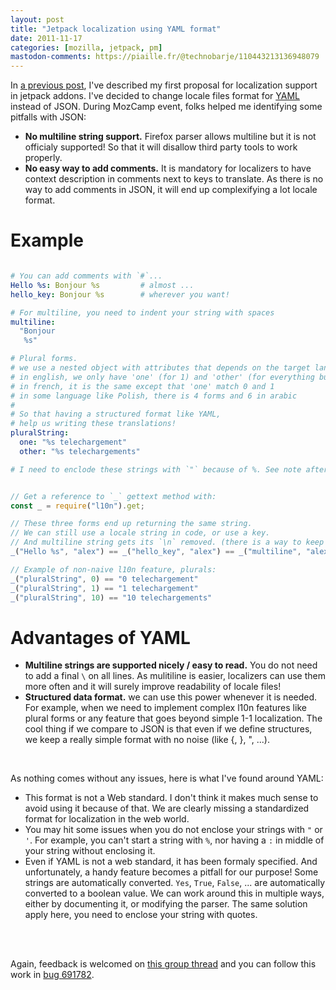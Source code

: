 ```yaml
---
layout: post
title: "Jetpack localization using YAML format"
date: 2011-11-17
categories: [mozilla, jetpack, pm]
mastodon-comments: https://piaille.fr/@technobarje/110443213136948079
---
```

In [a previous post](/post/2011/10/31/jetpack-localization/), I've described my first proposal for localization support in jetpack addons. I've decided to change locale files format for [YAML](http://en.wikipedia.org/wiki/YAML) instead of JSON. During MozCamp event, folks helped me identifying some pitfalls with JSON:

 - **No multiline string support.** Firefox parser allows multiline but it is not officialy supported! So that it will disallow third party tools to work properly.
 - **No easy way to add comments.** It is mandatory for localizers to have context description in comments next to keys to translate. As there is no way to add comments in JSON, it will end up complexifying a lot locale format.

Example
=======

``` yaml French locale file in YAML format

# You can add comments with `#`...
Hello %s: Bonjour %s         # almost ...
hello_key: Bonjour %s        # wherever you want!

# For multiline, you need to indent your string with spaces
multiline:
  "Bonjour
   %s"

# Plural forms.
# we use a nested object with attributes that depends on the target language
# in english, we only have 'one' (for 1) and 'other' (for everything but 1)
# in french, it is the same except that 'one' match 0 and 1
# in some language like Polish, there is 4 forms and 6 in arabic
#
# So that having a structured format like YAML,
# help us writing these translations!
pluralString:
  one: "%s telechargement"
  other: "%s telechargements"

# I need to enclode these strings with `"` because of %. See note after.
```

``` javascript Addon code

// Get a reference to `_` gettext method with:
const _ = require("l10n").get;

// These three forms end up returning the same string.
// We can still use a locale string in code, or use a key.
// And multiline string gets its `\n` removed. (there is a way to keep them)
_("Hello %s", "alex") == _("hello_key", "alex") == _("multiline", "alex")

// Example of non-naive l10n feature, plurals:
_("pluralString", 0) == "0 telechargement"
_("pluralString", 1) == "1 telechargement"
_("pluralString", 10) == "10 telechargements"

```

Advantages of YAML
==================

- **Multiline strings are supported nicely / easy to read.** You do not need to add a final `\` on all lines. As mulitiline is easier, localizers can use them more often and it will surely improve readability of locale files!
- **Structured data format.** we can use this power whenever it is needed. For example, when we need to implement complex l10n features like plural forms or any feature that goes beyond simple 1-1 localization. The cool thing if we compare to JSON is that even if we define structures, we keep a really simple format with no noise (like {, }, ", ...).

<br/> 

As nothing comes without any issues, here is what I've found around YAML:

 - This format is not a Web standard. I don't think it makes much sense to avoid using it because of that. We are clearly missing a standardized format for localization in the web world.
 - You may hit some issues when you do not enclose your strings with `"` or `'`. For example, you can't start a string with `%`, nor having a `:` in middle of your string without enclosing it.
 - Even if YAML is not a web standard, it has been formaly specified. And unfortunately, a handy feature becomes a pitfall for our purpose! Some strings are automatically converted. `Yes`, `True`, `False`, ... are automatically converted to a boolean value. We can work around this in multiple ways, either by documenting it, or modifying the parser. The same solution apply here, you need to enclose your string with quotes.

<br/><br/>

Again, feedback is welcomed on [this group thread](https://groups.google.com/group/mozilla-labs-jetpack/t/da50c6dac33b445b) and you can follow this work in [bug 691782](https://bugzilla.mozilla.org/show_bug.cgi?id=691782).

